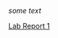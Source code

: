 *some text*

[Lab Report 1](https://JinxuanH.github.io/<your-lab-reports-repo>/lab-report-1-week-0.html)
